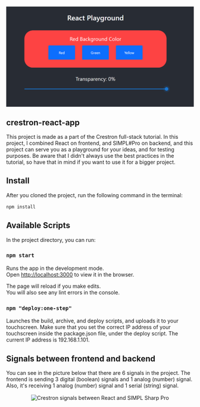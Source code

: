 <p align="center">
  <img src="./img/frontend.png" width="800px" align="center" alt="Crestron React Final UI"></img>
</p>

## crestron-react-app

This project is made as a part of the Crestron full-stack tutorial.
In this project, I combined React on frontend, and SIMPL#Pro on backend, and this project can serve you as a playground for your ideas, and for testing purposes. 
Be aware that I didn't always use the best practices in the tutorial, so have that in mind if you want to use it for a bigger project.

## Install

After you cloned the project, run the following command in the terminal:

```bash
npm install
````

## Available Scripts

In the project directory, you can run:

### `npm start`

Runs the app in the development mode.\
Open [http://localhost:3000](http://localhost:3000) to view it in the browser.

The page will reload if you make edits.\
You will also see any lint errors in the console.

### `npm "deploy:one-step"`

Launches the build, archive, and deploy scripts, and uploads it to your touchscreen. Make sure that you set the correct IP address of your touchscreen inside the package.json file, under the deploy script. The current IP address is 192.168.1.101.

## Signals between frontend and backend

You can see in the picture below that there are 6 signals in the project. The frontend is sending 3 digital (boolean) signals and 1 analog (number) signal. Also, it's receiving 1 analog (number) signal and 1 serial (string) signal.

<p align="center">
  <img src="./img/signals.png" width="800px" align="center" alt="Crestron signals between React and SIMPL Sharp Pro"></img>
</p>
